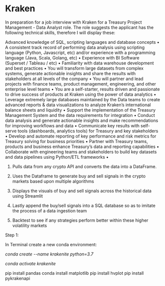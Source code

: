 # Kraken

In preparation for a job interview with Kraken for a Treasury Project Management - Data Analyst role. 
The role suggests the applicant has the following technical skills, therefore I will display these: 



Advanced knowledge of SQL, scripting languages and database concepts
•
A consistent track record of performing data analysis using scripting language (Python, Javascript, etc) and/or experience with a programming language (Java, Scala, Golang, etc)
•
Experience with BI Software (Superset / Tableau / etc)
•
Familiarity with data warehouse development and best practices
•
You will transform large datasets from complex systems, generate actionable insights and share the results with stakeholders at all levels of the company
•
You will partner and lead projects with finance teams, product management, engineering, and other enterprise level teams
•
You are a self-starter, results driven and passionate to drive success of products at Kraken using the power of data analytics
•
Leverage extremely large databases maintained by the Data teams to create advanced reports & data visualizations to analyze Kraken’s international balance sheets and liquidity
•
Support the implementation of the Treasury Management System and the data requirements for integration
•
Conduct data analysis and generate actionable insights and make recommendations for improving workflows and data
•
Communicate key results with self-serve tools (dashboards, analytics tools) for Treasury and key stakeholders
•
Develop and automate reporting of key performance and risk metrics for Treasury solving for business priorities
•
Partner with Treasury teams, products and business enhance Treasury’s data and reporting capabilities
•
Collaborate with engineering teams and stakeholders to build key datasets and data pipelines using Python/ETL frameworks
•



1) Pulls data from any crypto API and converts the data into a DataFrame.

2) Uses the Dataframe to generate buy and sell signals in the crypto markets based upon multiple algorithms 

3) Displays the visuals of buy and sell signals across the historical data using Streamlit

4) Lastly append the buy/sell signals into a SQL database so as to imitate the process of a data ingestion team

5) Backtest to see if any strategies perform better within these higher volatility markets



Step 1:

In Terminal create a new conda environment:

*conda create --name krakenite python=3.7*

*conda activate krakenite*


pip install pandas
conda install matplotlib
pip install hvplot
pip install pykrakenapi



